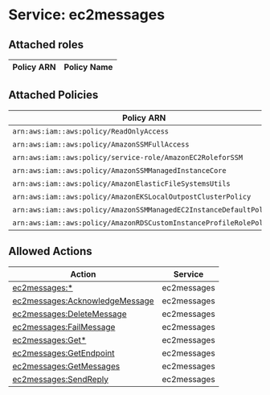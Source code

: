# Service: ec2messages

## Attached roles

| Policy ARN | Policy Name |
|------------|-------------|
## Attached Policies

| Policy ARN | Policy Name |
|------------|-------------|
| `arn:aws:iam::aws:policy/ReadOnlyAccess` | [ReadOnlyAccess](../policies.md#readonlyaccess) |
| `arn:aws:iam::aws:policy/AmazonSSMFullAccess` | [AmazonSSMFullAccess](../policies.md#amazonssmfullaccess) |
| `arn:aws:iam::aws:policy/service-role/AmazonEC2RoleforSSM` | [AmazonEC2RoleforSSM](../policies.md#amazonec2roleforssm) |
| `arn:aws:iam::aws:policy/AmazonSSMManagedInstanceCore` | [AmazonSSMManagedInstanceCore](../policies.md#amazonssmmanagedinstancecore) |
| `arn:aws:iam::aws:policy/AmazonElasticFileSystemsUtils` | [AmazonElasticFileSystemsUtils](../policies.md#amazonelasticfilesystemsutils) |
| `arn:aws:iam::aws:policy/AmazonEKSLocalOutpostClusterPolicy` | [AmazonEKSLocalOutpostClusterPolicy](../policies.md#amazonekslocaloutpostclusterpolicy) |
| `arn:aws:iam::aws:policy/AmazonSSMManagedEC2InstanceDefaultPolicy` | [AmazonSSMManagedEC2InstanceDefaultPolicy](../policies.md#amazonssmmanagedec2instancedefaultpolicy) |
| `arn:aws:iam::aws:policy/AmazonRDSCustomInstanceProfileRolePolicy` | [AmazonRDSCustomInstanceProfileRolePolicy](../policies.md#amazonrdscustominstanceprofilerolepolicy) |

## Allowed Actions

| Action | Service |
|--------|---------|
| [ec2messages:*](../actions.md#ec2messages:all) | ec2messages |
| [ec2messages:AcknowledgeMessage](../actions.md#ec2messages:acknowledgemessage) | ec2messages |
| [ec2messages:DeleteMessage](../actions.md#ec2messages:deletemessage) | ec2messages |
| [ec2messages:FailMessage](../actions.md#ec2messages:failmessage) | ec2messages |
| [ec2messages:Get*](../actions.md#ec2messages:getall) | ec2messages |
| [ec2messages:GetEndpoint](../actions.md#ec2messages:getendpoint) | ec2messages |
| [ec2messages:GetMessages](../actions.md#ec2messages:getmessages) | ec2messages |
| [ec2messages:SendReply](../actions.md#ec2messages:sendreply) | ec2messages |